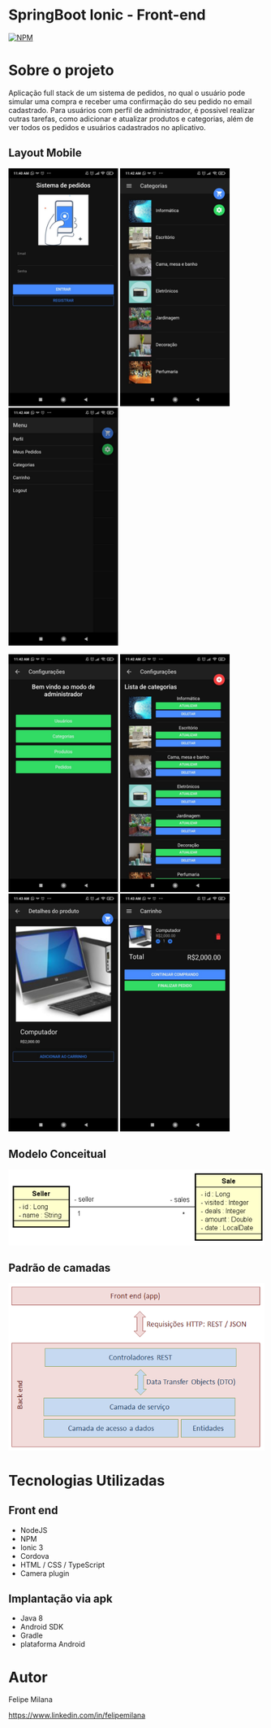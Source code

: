 # SpringBoot Ionic - Front-end
[![NPM](https://img.shields.io/npm/l/ionic)](https://github.com/FelipeMilana/SpringBoot_Ionic-frontend/blob/master/LICENSE)

# Sobre o projeto

Aplicação full stack de um sistema de pedidos, no qual o usuário pode simular uma compra e receber uma confirmação do seu pedido no email cadastrado. Para usuários com 
perfil de administrador, é possivel realizar outras tarefas, como adicionar e atualizar produtos e categorias, além de ver todos os pedidos e usuários cadastrados no aplicativo.


## Layout Mobile
<p>
  <img width="216" height="468" src=https://github.com/FelipeMilana/Assets/blob/main/springboot_ionic%232.jpeg>
  <img width="216" height="468" src=https://github.com/FelipeMilana/Assets/blob/main/springboot_ionic%233.jpeg>
  <img width="216" height="468" src=https://github.com/FelipeMilana/Assets/blob/main/springboot_ionic%234.jpeg>
</p>

<p>
  <img width="216" height="468" src=https://github.com/FelipeMilana/Assets/blob/main/springboot_ionic%235.jpeg>
  <img width="216" height="468" src=https://github.com/FelipeMilana/Assets/blob/main/springboot_ionic%236.jpeg>
  <img width="216" height="468" src=https://github.com/FelipeMilana/Assets/blob/main/springboot_ionic%237.jpeg>
  <img width="216" height="468" src=https://github.com/FelipeMilana/Assets/blob/main/springboot_ionic%238.jpeg>
</p>

## Modelo Conceitual
![MODELO 1](https://github.com/FelipeMilana/Assets/blob/main/salesdashboard%234.png)

## Padrão de camadas 
![PADRAO 1](https://github.com/FelipeMilana/Assets/blob/main/padrao_camadas.png)

# Tecnologias Utilizadas

## Front end
- NodeJS 
- NPM
- Ionic 3
- Cordova
- HTML / CSS / TypeScript
- Camera plugin

## Implantação via apk 
- Java 8
- Android SDK
- Gradle
- plataforma Android

# Autor

Felipe Milana

https://www.linkedin.com/in/felipemilana
